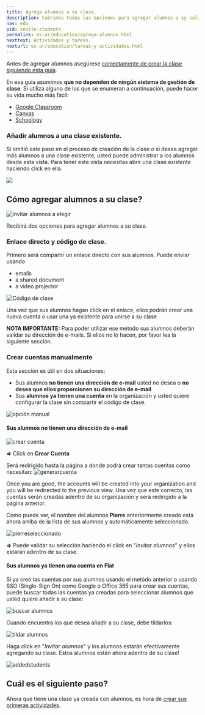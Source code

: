 ```yaml
---
title: Agrega alumnos a su clase.
description: Cubrimos todas las opciones para agregar alumnos a sy sala de clase, código, enlace directo y sincronización con las tres 
nav: edu
pid: invite-students
permalink: es-ar/education/agrega-alumnos.html
nexttext: Actividades y tareas.
nexturl: es-ar/education/tareas-y-actividades.html
---
```


Antes de agregar alumnos asegúrese [correctamente de crear la clase siguiendo esta guía](/help/es-ar/education/crear-una-nueva-clase.html).

En esa guía asumimos **que no dependen de ningún sistema de gestión de clase**. Si utiliza alguno de los que se enumeran a continuación, puede hacer su vida mucho más fácil:
* [Google Classroom](/help/en/education/google-classroom/)
* [Canvas](/help/en/education/canvas-lms/)
* [Schoology](https://blog.flat.io/flat-schoology/)

### Añadir alumnos a una clase existente.

Si omitió este paso en el proceso de creación de la clase o si desea agregar más alumnos a una clase existente, usted puede administrar a los alumnos desde esta vista. Para tener esta vista necesitas abrir una clase existente haciendo click en ella.


![](/help/assets/img/invitestudents/existing-class.png)

## Cómo agregar alumnos a su clase?

![invitar alumnos a elegir](/help/assets/img/invitestudents/invitestudents.png)

Recibirá dos opciones para agregar alumnos a su clase.

### Enlace directo y código de clase.

Primero será compartir un enlace directo con sus alumnos. Puede enviar usando
* emails
* a shared document
* a video projector

![Código de clase](/help/assets/img/invitestudents/classcode.png)

Una vez que sus alumnos hagan click en el enlace, ellos podrán crear una nueva cuenta o usar una ya existente para unirse a su clase

**NOTA IMPORTANTE:** Para poder utilizar ese método sus alumnos deberán validar su dirección de e-mails. Si ellos no lo hacen, por favor lea la siguiente sección.
 

### Crear cuentas manualmente

Esta sección es útil en dos situaciones:

* Sus alumnos **no tienen una dirección de e-mail** usted no desea o **no desea que ellos proporcionen su dirección de e-mail**
* Sus **alumnos ya tienen una cuenta** en la organización y usted quiere configurar la clase sin compartir el código de clase.

![opción manual](/help/assets/img/invitestudents/addstudents.png)

#### **Sus alumnos no tienen una dirección de e-mail**

![crear cuenta](/help/assets/img/invitestudents/addstudents-createaccount.png)

**=>** Click en **Crear Cuenta**

Será redirigido hasta la página a donde podrá crear tantas cuentas como necesitan:
![generarcuenta](/help/assets/img/invitestudents/generate-account.png)

Once you are good, the accounts will be created into your organization and you will be redirected to the previous view.
Una vez que este correcto, las cuentas serán creadas adentro de su organización y será redirigido a la página anterior.

Como puede ver, el nombre del alumnos **Pierre** anteriormente creado esta ahora arriba de la lista de sus alumnos y automáticamente seleccionado.

![pierreseleccionado](/help/assets/img/invitestudents/pierreselected.png)

**=>** Puede validar su selección haciendo el click en "*Invitar alumnos*" y ellos estarán adentro de su clase.

#### **Sus alumnos ya tienen una cuenta en Flat**

Si ya creó las cuentas por sus alumnos usando el metódo anterior o usando SSO (Single-Sign On) como Google o Office 365 para crear sus cuentas, puede buscar todas las cuentas ya creadas para seleccionar alumnos que usted quiere añadir a su clase:

![buscar alumnos](/help/assets/img/invitestudents/search-addstudents.png)

Cuando encuentra los que desea añadir a su clase, debe tildarlos: 

![tildar alumnos](/help/assets/img/invitestudents/tickstudents.png)

Haga click en "*Invitar alumnos*" y los alumnos estarán efectivamente agregando su clase. Estos alumnos están ahora adentro de su clase!

![addedstudents](/help/assets/img/invitestudents/addedstudents.png)

## Cuál es el siguiente paso?

Ahora que tiene una clase ya creada con alumnos, es hora de [crear sus primeras actividades](/help/en/education/assignments-activities.html).
